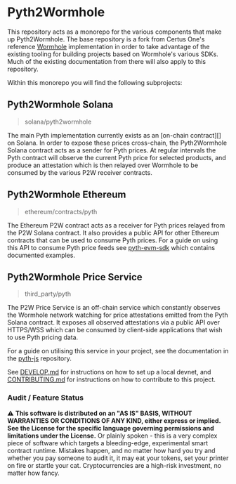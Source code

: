 # Pyth2Wormhole

This repository acts as a monorepo for the various components that make up
Pyth2Wormhole. The base repository is a fork from Certus One's reference
[Wormhole][] implementation in order to take advantage of the existing tooling
for building projects based on Wormhole's various SDKs. Much of the existing
documentation from there will also apply to this repository.

[Wormhole]: https://github.com/certusone/wormhole

Within this monorepo you will find the following subprojects:

## Pyth2Wormhole Solana
>  solana/pyth2wormhole


The main Pyth implementation currently exists as an [on-chain contract][] on
Solana. In order to expose these prices cross-chain, the Pyth2Wormhole Solana
contract acts as a sender for Pyth prices. At regular intervals the Pyth
contract will observe the current Pyth price for selected products, and produce
an attestation which is then relayed over Wormhole to be consumed by the
various P2W receiver contracts.

[on-chain-contract]: https://github.com/pyth-network/pyth-client

## Pyth2Wormhole Ethereum
>  ethereum/contracts/pyth

The Ethereum P2W contract acts as a receiver for Pyth prices relayed from the
P2W Solana contract. It also provides a public API for other Ethereum contracts
that can be used to consume Pyth prices. For a guide on using this API to
consume Pyth price feeds see [pyth-evm-sdk][] which contains documented
examples.

[pyth-evm-sdk]: https://github.com/pyth-network/pyth-sdk-solidity

## Pyth2Wormhole Price Service
>  third_party/pyth

The P2W Price Service is an off-chain service which constantly observes the
Wormhole network watching for price attestations emitted from the Pyth Solana
contract. It exposes all observed attestations via a public API over HTTPS/WSS
which can be consumed by client-side applications that wish to use Pyth pricing
data.

For a guide on utilising this service in your project, see the documentation in
the [pyth-js][] repository.

[pyth-js]: https://github.com/pyth-network/pyth-js

See [DEVELOP.md](DEVELOP.md) for instructions on how to set up a local devnet, and
[CONTRIBUTING.md](CONTRIBUTING.md) for instructions on how to contribute to this project.

### Audit / Feature Status

⚠ **This software is distributed on an "AS IS" BASIS, WITHOUT WARRANTIES OR CONDITIONS OF ANY KIND, either express or
implied. See the License for the specific language governing permissions and limitations under the License.** Or plainly
spoken - this is a very complex piece of software which targets a bleeding-edge, experimental smart contract runtime.
Mistakes happen, and no matter how hard you try and whether you pay someone to audit it, it may eat your tokens, set
your printer on fire or startle your cat. Cryptocurrencies are a high-risk investment, no matter how fancy.
